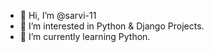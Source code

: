 - 👋 Hi, I’m @sarvi-11
- 👀 I’m interested in Python & Django Projects.
- 🌱 I’m currently learning Python.
<!---
sarvi-11/sarvi-11 is a ✨ special ✨ repository because its `README.md` (this file) appears on your GitHub profile.
You can click the Preview link to take a look at your changes.
--->
